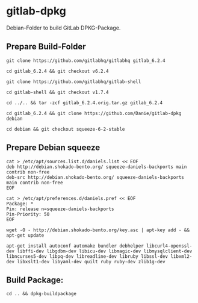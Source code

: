 # gitlab-dpkg
Debian-Folder to build GitLab DPKG-Package.

## Prepare Build-Folder

    git clone https://github.com/gitlabhq/gitlabhq gitlab_6.2.4

    cd gitlab_6.2.4 && git checkout v6.2.4

    git clone https://github.com/gitlabhq/gitlab-shell

    cd gitlab-shell && git checkout v1.7.4

    cd ../.. && tar -zcf gitlab_6.2.4.orig.tar.gz gitlab_6.2.4

    cd gitlab_6.2.4 && git clone https://github.com/Danie/gitlab-dpkg debian

    cd debian && git checkout squeeze-6-2-stable

## Prepare Debian squeeze

    cat > /etc/apt/sources.list.d/daniels.list << EOF
    deb http://debian.shokado-bento.org/ squeeze-daniels-backports main contrib non-free
    deb-src http://debian.shokado-bento.org/ squeeze-daniels-backports main contrib non-free
    EOF

    cat > /etc/apt/preferences.d/daniels.pref << EOF
    Package: *
    Pin: release n=squeeze-daniels-backports
    Pin-Priority: 50
    EOF

    wget -O - http://debian.shokado-bento.org/key.asc | apt-key add - && apt-get update

    apt-get install autoconf automake bundler debhelper libcurl4-openssl-dev libffi-dev libgdbm-dev libicu-dev libmagic-dev libmysqlclient-dev libncurses5-dev libpq-dev libreadline-dev libruby libssl-dev libxml2-dev libxslt1-dev libyaml-dev quilt ruby ruby-dev zlib1g-dev

## Build Package:

    cd .. && dpkg-buildpackage
